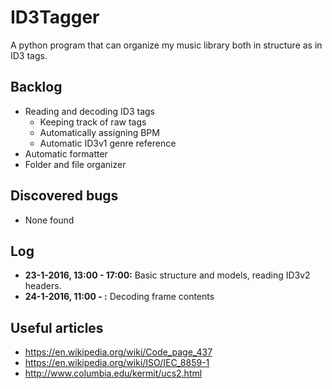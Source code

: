 # ID3Tagger
A python program that can organize my music library both in structure as in ID3 tags.

## Backlog ##
* Reading and decoding ID3 tags
  * Keeping track of raw tags
  * Automatically assigning BPM
  * Automatic ID3v1 genre reference
* Automatic formatter
* Folder and file organizer

## Discovered bugs ##
* None found

## Log ##
* **23-1-2016, 13:00 - 17:00:** Basic structure and models, reading ID3v2 headers.
* **24-1-2016, 11:00 - :** Decoding frame contents

## Useful articles ##
* https://en.wikipedia.org/wiki/Code_page_437
* https://en.wikipedia.org/wiki/ISO/IEC_8859-1
* http://www.columbia.edu/kermit/ucs2.html
